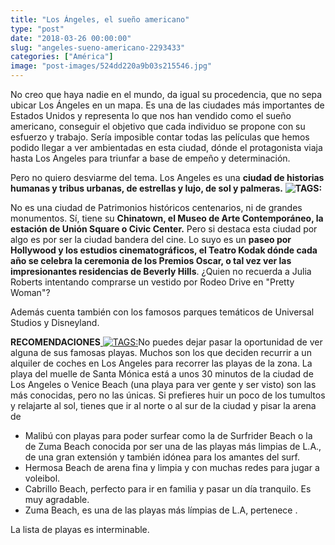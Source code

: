 ```yaml
---
title: "Los Ángeles, el sueño americano"
type: "post"
date: "2018-03-26 00:00:00"
slug: "angeles-sueno-americano-2293433"
categories: ["América"]
image: "post-images/524dd220a9b03s215546.jpg"
---
```


   
  
No creo que haya nadie en el mundo, da igual su procedencia, que no sepa ubicar Los Ángeles en un mapa. Es una de las ciudades más importantes de Estados Unidos y representa lo que nos han vendido como el sueño americano, conseguir el objetivo que cada individuo se propone con su esfuerzo y trabajo. Sería imposible contar todas las películas que hemos podido llegar a ver ambientadas en esta ciudad, dónde el protagonista viaja hasta Los Angeles para triunfar a base de empeño y determinación.  
  
Pero no quiero desviarme del tema. Los Angeles es una **ciudad de historias humanas y tribus urbanas, de estrellas y lujo, de sol y palmeras.** **![ TAGS:](post-images/524dd220a9b03s215546.jpg "santa monica by CEBImaginary.com")**  
  
No es una ciudad de Patrimonios históricos centenarios, ni de grandes monumentos. Sí, tiene su **Chinatown, el Museo de Arte Contemporáneo, la estación de Unión Square o Civic Center.** Pero si destaca esta ciudad por algo es por ser la ciudad bandera del cine. Lo suyo es un **paseo por Hollywood y los estudios cinematográficos, el Teatro Kodak dónde cada año se celebra la ceremonia de los Premios Oscar, o tal vez ver las impresionantes residencias de Beverly Hills**. ¿Quien no recuerda a Julia Roberts intentando comprarse un vestido por Rodeo Drive en "Pretty Woman"?  
  
Además cuenta también con los famosos parques temáticos de Universal Studios y Disneyland.  
  
**RECOMENDACIONES**[ ![ TAGS:](post-images/524dd1475d7f4s170254.jpg "pier de Santa Monica by Dirk Dallas")](http://www.flickr.com/photos/dirkdallas/8429262564/sizes/z/in/photostream/)No puedes dejar pasar la oportunidad de ver alguna de sus famosas playas. Muchos son los que deciden recurrir a un alquiler de coches en Los Angeles para recorrer las playas de la zona. La playa del muelle de Santa Mónica está a unos 30 minutos de la ciudad de Los Angeles o Venice Beach (una playa para ver gente y ser visto) son las más conocidas, pero no las únicas. Si prefieres huir un poco de los tumultos y relajarte al sol, tienes que ir al norte o al sur de la ciudad y pisar la arena de

- Malibú con playas para poder surfear como la de Surfrider Beach o la de Zuma Beach conocida por ser una de las playas más limpias de L.A., de una gran extensión y también idónea para los amantes del surf.
- Hermosa Beach de arena fina y limpia y con muchas redes para jugar a voleibol.
- Cabrillo Beach, perfecto para ir en familia y pasar un día tranquilo. Es muy agradable.
- Zuma Beach, es una de las playas más límpias de L.A, pertenece .

La lista de playas es interminable.